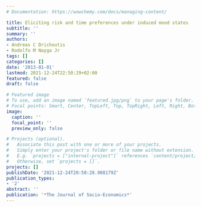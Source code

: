 ```yaml
---
# Documentation: https://wowchemy.com/docs/managing-content/

title: Eliciting risk and time preferences under induced mood states
subtitle: ''
summary: ''
authors:
- Andreas C Drichoutis
- Rodolfo M Nayga Jr
tags: []
categories: []
date: '2013-01-01'
lastmod: 2021-12-24T22:50:29+02:00
featured: false
draft: false

# Featured image
# To use, add an image named `featured.jpg/png` to your page's folder.
# Focal points: Smart, Center, TopLeft, Top, TopRight, Left, Right, BottomLeft, Bottom, BottomRight.
image:
  caption: ''
  focal_point: ''
  preview_only: false

# Projects (optional).
#   Associate this post with one or more of your projects.
#   Simply enter your project's folder or file name without extension.
#   E.g. `projects = ["internal-project"]` references `content/project/deep-learning/index.md`.
#   Otherwise, set `projects = []`.
projects: []
publishDate: '2021-12-24T20:50:28.908179Z'
publication_types:
- '2'
abstract: ''
publication: '*The Journal of Socio-Economics*'
---
```

